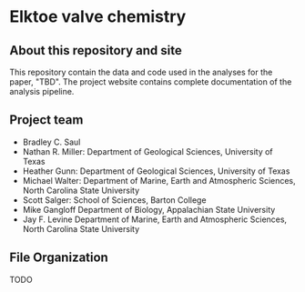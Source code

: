 # Elktoe valve chemistry

## About this repository and site

This repository contain the data and code used in the analyses for the paper, "TBD". The project website contains complete documentation of the analysis pipeline.

## Project team

* Bradley C. Saul
* Nathan R. Miller: Department of Geological Sciences, University of Texas
* Heather Gunn: Department of Geological Sciences, University of Texas
* Michael Walter: Department of Marine, Earth and Atmospheric Sciences, North Carolina State University
* Scott Salger: School of Sciences, Barton College
* Mike Gangloff Department of Biology, Appalachian State University
* Jay F. Levine Department of Marine, Earth and Atmospheric Sciences, North Carolina State University

## File Organization

TODO